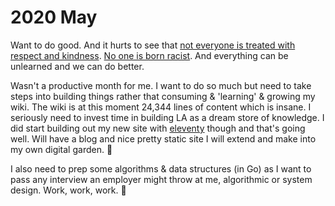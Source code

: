# 2020 May

Want to do good. And it hurts to see that [not everyone is treated with respect and kindness](https://www.reddit.com/r/askscience/comments/gvc7k9/black_lives_matter/). [No one is born racist](https://www.reddit.com/r/nextfuckinglevel/comments/gv4vzz/racism_destroyed_in_one_minute/). And everything can be unlearned and we can do better.

Wasn't a productive month for me. I want to do so much but need to take steps into building things rather that consuming & 'learning' & growing my wiki. The wiki is at this moment 24,344 lines of content which is insane. I seriously need to invest time in building LA as a dream store of knowledge. I did start building out my new site with [eleventy](https://github.com/11ty/eleventy) though and that's going well. Will have a blog and nice pretty static site I will extend and make into my own digital garden. 🌱

I also need to prep some algorithms & data structures (in Go) as I want to pass any interview an employer might throw at me, algorithmic or system design. Work, work, work. 🌊
